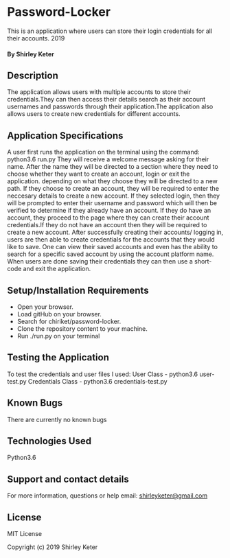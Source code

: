 # Password-Locker

This is an application where users can store their login credentials for all their accounts. 2019
#### By Shirley Keter

## Description
The application allows users with multiple accounts to store their credentials.They can then access their details search as their account usernames and passwords through their application.The application also allows users to create new credentials for different accounts.

## Application Specifications
A user first runs the application on the terminal using the command: python3.6 run.py
They will receive a welcome message asking for their name.
After the name they will be directed to a section where they need to choose whether they want to create an account, login or exit the application.
depending on what they choose they will be directed to a new path.
If they choose to create an account, they will be required to enter the neccesary details to create a new account.
If they selected login, then they will be prompted to enter their username and password which will then be verified to determine if they already have an account. If they do have an account, they proceed to the page where they can create their account credentials.If they do not have an account then they will be required to create a new account.
After successfully creating their accounts/ logging in, users are then able to create credentials for the accounts that they would like to save.
One can view their saved accounts and even has the ability to search for a specific saved account by using the account platform name.
When users are done saving their credentials they can then use a short-code and exit the application.

## Setup/Installation Requirements

* Open your browser.
* Load gitHub on your browser.
* Search for chiriket/password-locker.
* Clone the repository content to your machine.
* Run ./run.py on your terminal


## Testing the Application

To test the credentials and user files I used:
User Class - python3.6 user-test.py
Credentials Class - python3.6 credentials-test.py

## Known Bugs
There are currently no known bugs

## Technologies Used
Python3.6

## Support and contact details
For more information, questions or help  email: shirleyketer@gmail.com

## License
MIT License

Copyright (c) 2019 Shirley Keter